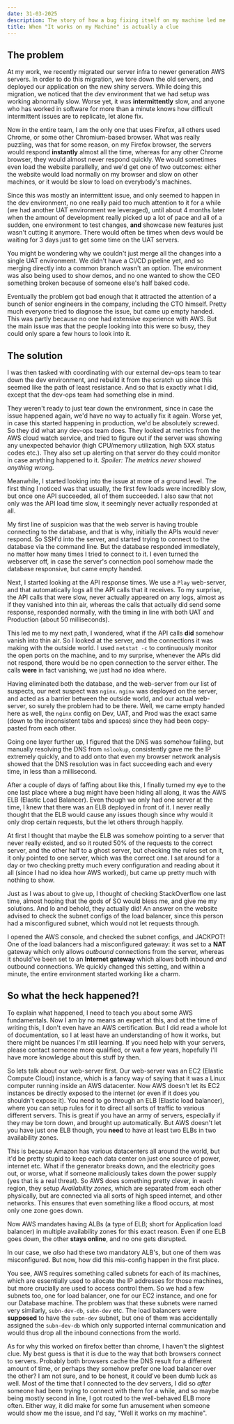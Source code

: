 ```yaml
---
date: 31-03-2025
description: The story of how a bug fixing itself on my machine led me down a rabbit-hole of AWS.
title: When "It works on my Machine" is actually a clue
---
```


## The problem
At my work, we recently migrated our server infra to newer generation AWS servers. In order to do this migration, we tore down the old servers, and deployed our application on the new shiny servers. While doing this migration, we noticed that the *dev* environment that we had setup was working abnormally slow. Worse yet, it was **intermittently** slow, and anyone who has worked in software for more than a minute knows how difficult intermittent issues are to replicate, let alone fix. 

Now in the entire team, I am the only one that uses Firefox, all others used Chrome, or some other Chromium-based browser. What was really puzzling, was that for some reason, on my Firefox browser, the servers would respond **instantly** almost all the time, whereas for any other Chrome browser, they would almost never respond quickly. We would sometimes even load the website parallelly, and we'd get one of two outcomes: either the website would load normally on my browser and slow on other machines, or it would be slow to load on everybody's machines.

Since this was mostly an intermittent issue, and only seemed to happen in the dev environment, no one really paid too much attention to it for a while (we had another UAT environment we leveraged), until about 4 months later when the amount of development really picked up a lot of pace and all of a sudden, one environment to test changes, **and** showcase new features just wasn't cutting it anymore. There would often be times when devs would be waiting for 3 days just to get some time on the UAT servers. 

You might be wondering why we couldn't just merge all the changes into a single UAT environment. We didn't have a CI/CD pipeline yet, and so merging directly into a common branch wasn't an option. The environment was also being used to show demos, and no one wanted to show the CEO something broken because of someone else's half baked code.

Eventually the problem got bad enough that it attracted the attention of a bunch of senior engineers in the company, including the CTO himself. Pretty much everyone tried to diagnose the issue, but came up empty handed. This was partly because no one had extensive experience with AWS. But the main issue was that the people looking into this were so busy, they could only spare a few hours to look into it.

## The solution
I was then tasked with coordinating with our external dev-ops team to tear down the dev environment, and rebuild it from the scratch up since this seemed like the path of least resistance. And so that is exactly what I did, except that the dev-ops team had something else in mind. 

They weren't ready to just tear down the environment, since in case the issue happened again, we'd have no way to actually fix it again. Worse yet, in case this started happening in production, we'd be absolutely screwed. So they did what any dev-ops team does. They looked at metrics from the AWS cloud watch service, and tried to figure out if the server was showing any unexpected behavior (high CPU/memory utilization, high 5XX status codes etc.). They also set up alerting on that server do they could monitor in case anything happened to it. *Spoiler: The metrics never showed anything wrong.*

Meanwhile, I started looking into the issue at more of a ground level. The first thing I noticed was that usually, the first few loads were incredibly slow, but once one API succeeded, all of them succeeded. I also saw that not only was the API load time slow, it seemingly never actually responded at all.

My first line of suspicion was that the web server is having trouble connecting to the database, and that is why, initially the APIs would never respond. So SSH'd into the server, and started trying to connect to the database via the command line. But the database responded immediately, no matter how many times I tried to connect to it. I even turned the webserver off, in case the server's connection pool somehow made the database responsive, but came empty handed. 

Next, I started looking at the API response times. We use a `Play` web-server, and that automatically logs all the API calls that it receives. To my surprise, the API calls that were slow, never actually appeared on any logs, almost as if they vanished into thin air, whereas the calls that actually did send some response, responded normally, with the timing in line with both UAT and Production (about 50 milliseconds).

This led me to my next path, I wondered, what if the API calls **did** somehow vanish into thin air. So I looked at the server, and the connections it was making with the outside world. I used `netstat -c` to continuously monitor the open ports on the machine, and to my surprise, whenever the APIs did not respond, there would be no open connection to the server either. The calls **were** in fact vanishing, we just had no idea where.

Having eliminated both the database, and the web-server from our list of suspects, our next suspect was `nginx`. `nginx` was deployed on the server, and acted as a barrier between the outside world, and our actual web-server, so surely the problem had to be there. Well, we came empty handed here as well, the `nginx` config on Dev, UAT, and Prod was the exact same (down to the inconsistent tabs and spaces) since they had been copy-pasted from each other.

Going one layer further up, I figured that the DNS was somehow failing, but manually resolving the DNS from `nslookup`, consistently gave me the IP extremely quickly, and to add onto that even my browser network analysis showed that the DNS resolution was in fact succeeding each and every time, in less than a millisecond.

After a couple of days of faffing about like this, I finally turned my eye to the one last place where a bug might have been hiding all along, it was the AWS ELB (Elastic Load Balancer). Even though we only had one server at the time, I knew that there was an ELB deployed in front of it. I never really thought that the ELB would cause any issues though since why would it only drop certain requests, but the let others through happily.

At first I thought that maybe the ELB was somehow pointing to a server that never really existed, and so it routed 50% of the requests to the correct server, and the other half to a ghost server, but checking the rules set on it, it only pointed to one server, which was the correct one. I sat around for a day or two checking pretty much every configuration and reading about it all (since I had no idea how AWS worked), but came up pretty much with nothing to show.

Just as I was about to give up, I thought of checking StackOverflow one last time, almost hoping that the gods of SO would bless me, and give me my solutions. And lo and behold, they actually did! An answer on the website advised to check the subnet configs of the load balancer, since this person had a misconfigured subnet, which would not let requests through.

I opened the AWS console, and checked the subnet configs, and JACKPOT! One of the load balancers had a misconfigured gateway: it was set to a **NAT** gateway which only allows *outbound* connections from the server, whereas it should've been set to an **Internet gateway** which allows both inbound *and* outbound connections. We quickly changed this setting, and within a minute, the entire environment started working like a charm.

## So what the heck happened?!
To explain what happened, I need to teach you about some AWS fundamentals. Now I am by no means an expert at this, and at the time of writing this, I don't even have an AWS certification. But I did read a whole lot of documentation, so I at least have an understanding of how it works, but there might be nuances I'm still learning. If you need help with your servers, please contact someone more qualified, or wait a few years, hopefully I'll have more knowledge about this stuff by then.

So lets talk about our web-server first. Our web-server was an EC2 (Elastic Compute Cloud) instance, which is a fancy way of saying that it was a Linux computer running inside an AWS datacenter. Now AWS doesn't let its EC2 instances be directly exposed to the internet (or even if it does you shouldn't expose it). You need to go through an ELB (Elastic load balancer), where you can setup rules for it to direct all sorts of traffic to various different servers. This is great if you have an army of servers, especially if they may be torn down, and brought up automatically. But AWS doesn't let you have just one ELB though, you **need** to have at least two ELBs in two availability zones.

This is because Amazon has various datacenters all around the world, but it'd be pretty stupid to keep each data center on just one source of power, internet etc. What if the generator breaks down, and the electricity goes out, or worse, what if someone maliciously takes down the power supply (yes that is a real threat). So AWS does something pretty clever, in each region, they setup *Availability zones*, which are separated from each other physically, but are connected via all sorts of high speed internet, and other networks. This ensures that even something like a flood occurs, at most only one zone goes down.

Now AWS mandates having ALBs (a type of ELB; short for Application load balancer) in multiple availability zones for this exact reason. Even if one ELB goes down, the other **stays online**, and no one gets disrupted. 

In our case, we *also* had these two mandatory ALB's, but one of them was misconfigured. But now, how did this mis-config happen in the first place. 

You see, AWS requires something called subnets for each of its machines, which are essentially used to allocate the IP addresses for those machines, but more crucially are used to access control them. So we had a few subnets too, one for load balancer, one for our EC2 instance, and one for our Database machine. The problem was that these subnets were named very similarly, `subn-dev-db`, `subn-dev` etc. The load balancers were **supposed** to have the `subn-dev` subnet, but one of them was accidentally assigned the `subn-dev-db` which only supported internal communication and would thus drop all the inbound connections from the world.

As for why this worked on firefox better than chrome, I haven't the slightest clue. My best guess is that it is due to the way that both browsers connect to servers. Probably both browsers cache the DNS result for a different amount of time, or perhaps they somehow prefer one load balancer over the other? I am not sure, and to be honest, it could've been dumb luck as well. Most of the time that I connected to the dev servers, I did so *after* someone had been trying to connect with them for a while, and so maybe being mostly second in line, I got routed to the well-behaved ELB more often. Either way, it did make for some fun amusement when someone would show me the issue, and I'd say, "Well it works on my machine".